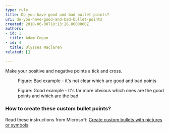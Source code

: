 ```yaml
---
type: rule
title: Do you have good and bad bullet points?
uri: do-you-have-good-and-bad-bullet-points
created: 2010-06-08T10:13:26.0000000Z
authors:
- id: 1
  title: Adam Cogan
- id: 4
  title: Ulysses Maclaren
related: []

---
```




<span class='intro'> ​Make your positive and negative points a tick and cross. 
<br> </span>

<dl class="badImage"><dt>
      <img src="/PublishingImages/TicksBad.jpg" alt="" /> 
   </dt><dd>Figure&#58; Bad example - it's not clear which are good and bad points </dd></dl><dl class="goodImage"><dt>
      <img src="/PublishingImages/TicksGood.jpg" alt="" /> 
   </dt><dd>Figure&#58; Good example - It's far more obvious which ones are the good points and which are the bad </dd></dl><h3>How to create these custom&#160;bullet points?</h3><p class="ssw15-rteElement-P">​Read these instructions from Microsoft&#58;​&#160;<a href="https&#58;//support.office.com/en-us/article/create-custom-bullets-with-pictures-or-symbols-a6bf04a8-be3d-4bec-969a-6196e89da741">Create custom bullets with pictures or symbols​</a><br></p>


